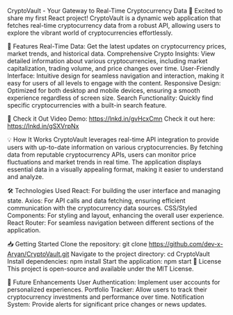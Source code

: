 


CryptoVault - Your Gateway to Real-Time Cryptocurrency Data
🚀 Excited to share my first React project! CryptoVault is a dynamic web application that fetches real-time cryptocurrency data from a robust API, allowing users to explore the vibrant world of cryptocurrencies effortlessly.

🌟 Features
Real-Time Data: Get the latest updates on cryptocurrency prices, market trends, and historical data.
Comprehensive Crypto Insights: View detailed information about various cryptocurrencies, including market capitalization, trading volume, and price changes over time.
User-Friendly Interface: Intuitive design for seamless navigation and interaction, making it easy for users of all levels to engage with the content.
Responsive Design: Optimized for both desktop and mobile devices, ensuring a smooth experience regardless of screen size.
Search Functionality: Quickly find specific cryptocurrencies with a built-in search feature.

🔗 Check it Out
Video Demo: https://lnkd.in/gvHcxCmn
Check it out here: https://lnkd.in/gSXVrpNx

💡 How It Works
CryptoVault leverages real-time API integration to provide users with up-to-date information on various cryptocurrencies. By fetching data from reputable cryptocurrency APIs, users can monitor price fluctuations and market trends in real time. The application displays essential data in a visually appealing format, making it easier to understand and analyze.

🛠️ Technologies Used
React: For building the user interface and managing state.
Axios: For API calls and data fetching, ensuring efficient communication with the cryptocurrency data sources.
CSS/Styled Components: For styling and layout, enhancing the overall user experience.
React Router: For seamless navigation between different sections of the application.

📥 Getting Started
Clone the repository:
git clone https://github.com/dev-x-Aryan/CryptoVault.git
Navigate to the project directory:
cd CryptoVault
Install dependencies:
npm install
Start the application:
npm start
📝 License
This project is open-source and available under the MIT License.

💬 Future Enhancements
User Authentication: Implement user accounts for personalized experiences.
Portfolio Tracker: Allow users to track their cryptocurrency investments and performance over time.
Notification System: Provide alerts for significant price changes or news updates.
